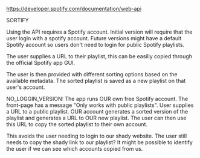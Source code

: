 https://developer.spotify.com/documentation/web-api

SORTIFY

Using the API requires a Spotify account.
Initial version will require that the user login with a spotify account.
Future versions might have a default Spotify account so users don't need to login for public Spotify playlists.

The user supplies a URL to their playlist, this can be easilly copied through the official Spotify app GUI.

The user is then provided with different sorting options based on the available metadata. The sorted playlist is saved as a new playlist on that user's account.


NO_LOGGIN_VERSION:
The app runs OUR own free Spotify account.
The front-page has a message "Only works with public playlists".
User supplies a URL to a public playlist.
OUR account generates a sorted version of the playlist and generates a URL to OUR new playlist.
The user can then use this URL to copy the sorted playlist to their own account.

This avoids the user needing to login to our shady website.
The user still needs to copy the shady link to our playlist?
It might be possible to identify the user if we can see which accounts copied from us.
